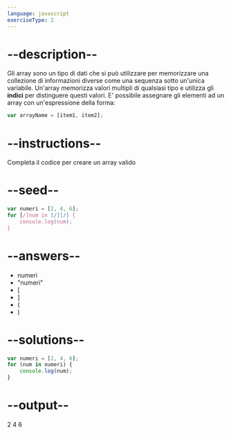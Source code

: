 ```yaml
---
language: javascript
exerciseType: 2
---
```


# --description--

Gli array sono un tipo di dati che si può utilizzare per memorizzare una collezione di informazioni diverse come una sequenza sotto un'unica variabile.
Un'array memorizza valori multipli di qualsiasi tipo e utilizza gli **indici** per distinguere questi valori.
E' possibile assegnare gli elementi ad un array con un'espressione della forma:
```javascript
var arrayName = [item1, item2];
```

# --instructions--

Completa il codice per creare un array valido

# --seed--

```javascript
var numeri = [2, 4, 6];
for [/]num in [/][/] {
    console.log(num);
}
```

# --answers--

- numeri
- "numeri"
- [
- ]
- (
- )

# --solutions--

```javascript
var numeri = [2, 4, 6];
for (num in numeri) {
    console.log(num);
}
```

# --output--

2
4
6
